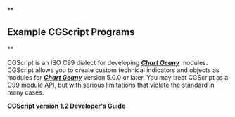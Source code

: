 **

Example CGScript Programs
-------------------------

**


CGScript is an ISO C99 dialect for developing [***Chart Geany***](http://www.chartgeany.com) modules. CGScript allows you to create custom technical indicators and objects as modules for [***Chart Geany***](http://www.chartgeany.com) version 5.0.0 or later. You may treat CGScript as a C99 module API, but with serious limitations that violate the standard in many cases.

[**CGScript version 1.2 Developer's Guide**](http://www.chartgeany.com/cgscript/cgscript_manual_1.2.html)

